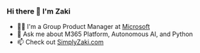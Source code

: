 ### Hi there 👋 I'm Zaki

- 👨‍💻 I'm a Group Product Manager at [Microsoft](https://microsoft.com)
- 💬 Ask me about M365 Platform, Autonomous AI, and Python
- 📫 Check out [SimplyZaki.com](https://simplyzaki.com)